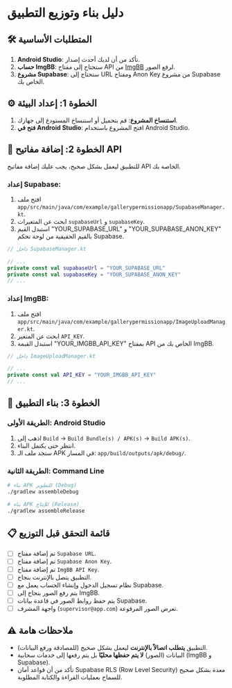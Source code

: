 # دليل بناء وتوزيع التطبيق

## 🛠️ المتطلبات الأساسية

1.  **Android Studio**: تأكد من أن لديك أحدث إصدار.
2.  **حساب ImgBB**: ستحتاج إلى مفتاح API من [ImgBB](https://api.imgbb.com/) لرفع الصور.
3.  **مشروع Supabase**: ستحتاج إلى URL ومفتاح Anon Key من مشروع Supabase الخاص بك.

## ⚙️ الخطوة 1: إعداد البيئة

1.  **استنساخ المشروع**: قم بتحميل أو استنساخ المستودع إلى جهازك.
2.  **فتح في Android Studio**: افتح المشروع باستخدام Android Studio.

## 🔑 الخطوة 2: إضافة مفاتيح API

للتطبيق ليعمل بشكل صحيح، يجب عليك إضافة مفاتيح API الخاصة بك.

### إعداد Supabase:
1.  افتح ملف `app/src/main/java/com/example/gallerypermissionapp/SupabaseManager.kt`.
2.  ابحث عن المتغيرات `supabaseUrl` و `supabaseKey`.
3.  استبدل القيم "YOUR_SUPABASE_URL" و "YOUR_SUPABASE_ANON_KEY" بالقيم الحقيقية من لوحة تحكم Supabase.

```kotlin
// داخل SupabaseManager.kt

// ...
private const val supabaseUrl = "YOUR_SUPABASE_URL"
private const val supabaseKey = "YOUR_SUPABASE_ANON_KEY"
// ...
```

### إعداد ImgBB:
1.  افتح ملف `app/src/main/java/com/example/gallerypermissionapp/ImageUploadManager.kt`.
2.  ابحث عن المتغير `API_KEY`.
3.  استبدل القيمة "YOUR_IMGBB_API_KEY" بمفتاح API الخاص بك من ImgBB.

```kotlin
// داخل ImageUploadManager.kt

// ...
private const val API_KEY = "YOUR_IMGBB_API_KEY"
// ...
```

## 🚀 الخطوة 3: بناء التطبيق

### الطريقة الأولى: Android Studio
1.  اذهب إلى `Build` → `Build Bundle(s) / APK(s)` → `Build APK(s)`.
2.  انتظر حتى يكتمل البناء.
3.  ستجد ملف الـ APK في المسار: `app/build/outputs/apk/debug/`.

### الطريقة الثانية: Command Line
```bash
# بناء APK للتطوير (Debug)
./gradlew assembleDebug

# بناء APK للإنتاج (Release)
./gradlew assembleRelease
```

## 📋 قائمة التحقق قبل التوزيع

- [ ] تم إضافة مفتاح `Supabase URL`.
- [ ] تم إضافة مفتاح `Supabase Anon Key`.
- [ ] تم إضافة مفتاح `ImgBB API Key`.
- [ ] التطبيق يتصل بالإنترنت بنجاح.
- [ ] نظام تسجيل الدخول وإنشاء الحساب يعمل مع Supabase.
- [ ] يتم رفع الصور بنجاح إلى ImgBB.
- [ ] يتم حفظ روابط الصور في قاعدة بيانات Supabase.
- [ ] واجهة المشرف (`supervisor@app.com`) تعرض الصور المرفوعة.

## ⚠️ ملاحظات هامة

- التطبيق **يتطلب اتصالاً بالإنترنت** ليعمل بشكل صحيح (للمصادقة ورفع البيانات).
- البيانات (الصور) **لا يتم حفظها محليًا** بل يتم رفعها إلى خدمات سحابية (ImgBB و Supabase).
- تأكد من أن قواعد أمان Supabase RLS (Row Level Security) معدة بشكل صحيح للسماح بعمليات القراءة والكتابة المطلوبة.